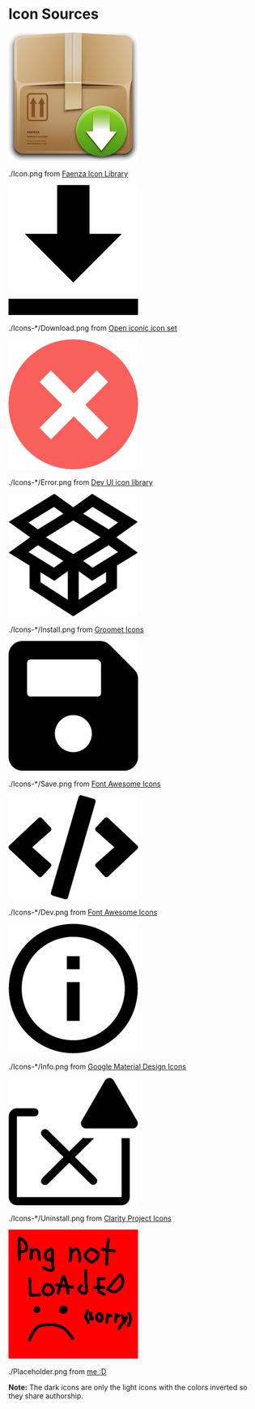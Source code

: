 

# Icon Sources


![App Icon](./Icon.png) 

./Icon.png from [Faenza Icon Library](https://iconduck.com/sets/faenza-icon-library)

![Download Icon](./Icons-Light/Download.png)

./Icons-\*/Download.png from [Open iconic icon set](https://iconduck.com/sets/open-iconic-icon-set)

![Error Icon](./Icons-Light/Error.png)

./Icons-\*/Error.png from [Dev UI icon library](https://iconduck.com/sets/devui-icon-library)

![Install Icon](./Icons-Light/Install.png)

./Icons-\*/Install.png from [Groomet Icons](https://iconduck.com/sets/grommet-icons)

![Save](./Icons-Light/Save.png)

./Icons-\*/Save.png from [Font Awesome Icons](https://iconduck.com/sets/font-awesome-icons)

![Dev Window Icon](./Icons-Light/Dev.png)

./Icons-\*/Dev.png from [Font Awesome Icons](https://iconduck.com/sets/font-awesome-icons)

![Info Icon](./Icons-Light/Info.png)

./Icons-\*/Info.png from [Google Material Design Icons](https://iconduck.com/sets/google-material-design-icons)

![Uninstall Icon](./Icons-Light/Uninstall.png)

./Icons-\*/Uninstall.png from [Clarity Project Icons](https://iconduck.com/sets/clarity-project-icons)

![Placeholder](./Placeholder.png)

./Placeholder.png from [me :D](https://www.github.com/Tom5521)


**Note:** The dark icons are only the light icons with the colors inverted so they share authorship.
